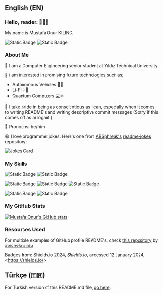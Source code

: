 ## English (EN)

### Hello, reader. 👋👋👋

My name is Mustafa Onur KILINC.

![Static Badge](https://img.shields.io/badge/Social-LinkedIn?logo=linkedin&labelColor=gray&color=blue&link=https%3A%2F%2Fwww.linkedin.com%2Fin%2Fmustafa-onur-kilin%25C3%25A7-479449173%2F)
![Static Badge](https://img.shields.io/badge/Mail-Gmail?logo=gmail&logoColor=white&labelColor=gray&color=red&link=mailto%3Amustafaonurkilinc00%40gmail.com)

### About Me

🏫 I am a Computer Engineering senior student at Yıldız Technical University.

🤩 I am interested in promising future technologies such as;
- Autonomous Vehicles 🚙🤖
- Li-Fi 💡📶
- Quantum Computers 💻⚛️

🌠 I take pride in being as conscientious as I can, especially when it comes to writing README's and writing descriptive commit messages (Sorry if this comes off as arrogant.).

👨 Pronouns: he/him

😆 I love programmer jokes. Here's one from [ABSphreak's](https://github.com/ABSphreak) [readme-jokes](https://github.com/ABSphreak/readme-jokes) repository:

![Jokes Card](https://readme-jokes.vercel.app/api)

### My Skills

![Static Badge](https://img.shields.io/badge/Graphic_Design-Canva?logo=canva&label=Canva&labelColor=white&color=turquoise&link=https%3A%2F%2Fcanva.com)
![Static Badge](https://img.shields.io/badge/Graphic_Design-GIMP?logo=gimp&label=GIMP&labelColor=gray&color=white&link=https%3A%2F%2Fgimp.org)

![Static Badge](https://img.shields.io/badge/Programming-Python?logo=python&label=Python&labelColor=white&color=blue&link=https%3A%2F%2Fpython.org)
![Static Badge](https://img.shields.io/badge/Programming-C%2B%2B?logo=cplusplus&logoColor=blue&label=C%2B%2B&labelColor=white&color=blue)
![Static Badge](https://img.shields.io/badge/Programming-C?logo=c&labelColor=gray&color=a9bacd)

![Static Badge](https://img.shields.io/badge/Version_Control-Git?logo=git&label=Git&labelColor=gray&color=orange)
![Static Badge](https://img.shields.io/badge/Version_Control-GitHub?logo=github&label=GitHub&labelColor=gray&color=white)

### My GitHub Stats

[![Mustafa Onur's GitHub stats](https://github-readme-stats.vercel.app/api?username=mustafa-onur-kilinc)](https://github.com/anuraghazra/github-readme-stats)

### Resources Used

For multiple examples of GitHub profile README's, check [this repository](https://github.com/abhisheknaiidu/awesome-github-profile-readme?tab=readme-ov-file) by [abisheknaiidu](https://github.com/abhisheknaiidu)

Badges from: Shields.io 2024, _Shields.io_, accessed 12 January 2024, <<https://shields.io/>>

## Türkçe (🇹🇷)

For Turkish version of this README.md file, [go here](https://github.com/mustafa-onur-kilinc/mustafa-onur-kilinc/blob/main/README_TR.md).

<!--
**mustafa-onur-kilinc/mustafa-onur-kilinc** is a ✨ _special_ ✨ repository because its `README.md` (this file) appears on your GitHub profile.

Here are some ideas to get you started:

- 🔭 I’m currently working on ...
- 🌱 I’m currently learning ...
- 👯 I’m looking to collaborate on ...
- 🤔 I’m looking for help with ...
- 💬 Ask me about ...
- 📫 How to reach me: ...
- 😄 Pronouns: ...
- ⚡ Fun fact: ...
-->

